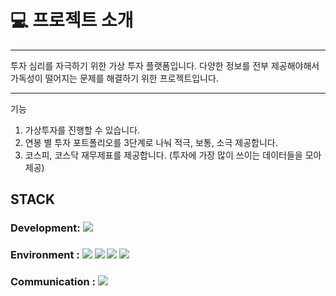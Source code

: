 # 💻 프로젝트 소개 

-----
투자 심리를 자극하기 위한 가상 투자 플랫폼입니다. 
다양한 정보를 전부 제공해야해서 가독성이 떨어지는 문제를 해결하기 위한 프로젝트입니다.


----
기능 
1. 가상투자를 진행할 수 있습니다.
2. 연봉 별 투자 포트폴리오를 3단계로 나눠 적극, 보통, 소극 제공합니다.
3. 코스피, 코스닥 재무제표를 제공합니다. (투자에 가장 많이 쓰이는 데이터들을 모아 제공)


## STACK

### Development: <img src="https://img.shields.io/badge/spring-6DB33F?style=for-the-badge&logo=spring&logoColor=white">

### Environment : <img src="https://img.shields.io/badge/visualstudiocode-007ACC?style=for-the-badge&logo=visualstudiocode&logoColor=white"> <img src="https://img.shields.io/badge/intellijidea-000000?style=for-the-badge&logo=intellijidea&logoColor=white"> <img src="https://img.shields.io/badge/git-F05032?style=for-the-badge&logo=git&logoColor=white"> <img src="https://img.shields.io/badge/github-181717?style=for-the-badge&logo=github&logoColor=white">

### Communication : <img src="https://img.shields.io/badge/notion-000000?style=for-the-badge&logo=notion&logoColor=white">
